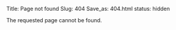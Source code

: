 Title: Page not found
Slug: 404
Save_as: 404.html
status: hidden


The requested page cannot be found.
